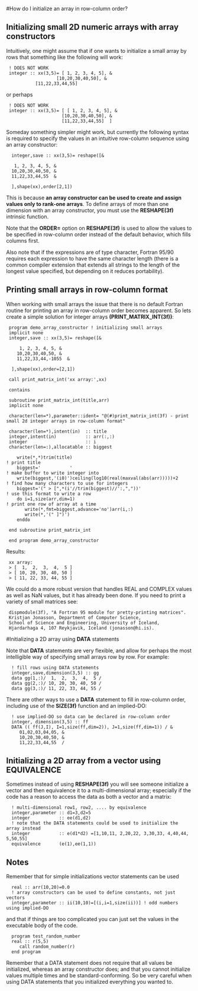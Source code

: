 #How do I initialize an array in row-column order?

## Initializing small 2D numeric arrays with array constructors #

Intuitively, one might assume that if one wants to initialize a
small array by rows that something like the following will work:

     ! DOES NOT WORK
     integer :: xx(3,5)= [ 1, 2, 3, 4, 5], &
                       [10,20,30,40,50], &
  		       [11,22,33,44,55]

or perhaps

     ! DOES NOT WORK
     integer :: xx(3,5)= [ [ 1, 2, 3, 4, 5], &
                         [10,20,30,40,50], &
                         [11,22,33,44,55]  ]

Someday something simpler might work, but currently the following syntax
is required to specify the values in an intuitive row-column sequence
using an array constructor:

      integer,save :: xx(3,5)= reshape([&

       1, 2, 3, 4, 5, &
      10,20,30,40,50, &
      11,22,33,44,55  &

      ],shape(xx),order[2,1])

This is because __an array constructor can be used to create and assign
values only to rank-one arrays__.  To define arrays of more than one
dimension with an array constructor, you must use the **RESHAPE(3f)** intrinsic
function.

Note that the **ORDER=** option on **RESHAPE(3f)** is used to allow the values
to be specified in row-column order instead of the default behavior,
which fills columns first.

Also note that if the expressions are of type character, Fortran 95/90
requires each expression to have the same character length (there is a
common compiler extension that extends all strings to the length of the
longest value specified, but depending on it reduces portability).

## Printing small arrays in row-column format ##

When working with small arrays the issue that there is no default Fortran
routine for printing an array in row-column order becomes apparent. So
lets create a simple solution for integer arrays **(PRINT_MATRIX_INT(3f))**:

     program demo_array_constructor ! initializing small arrays
     implicit none
     integer,save :: xx(3,5)= reshape([&
  
         1, 2, 3, 4, 5, &
        10,20,30,40,50, &
        11,22,33,44,-1055  &
  
      ],shape(xx),order=[2,1])
  
     call print_matrix_int('xx array:',xx)
  
     contains
  
     subroutine print_matrix_int(title,arr)
     implicit none
  
     character(len=*),parameter::ident= "@(#)print_matrix_int(3f) - print small 2d integer arrays in row-column format"
  
     character(len=*),intent(in)  :: title
     integer,intent(in)           :: arr(:,:)
     integer                      :: i
     character(len=:),allocatable :: biggest
  
        write(*,*)trim(title)                                                 ! print title
        biggest='           '                                                 ! make buffer to write integer into
        write(biggest,'(i0)')ceiling(log10(real(maxval(abs(arr)))))+2         ! find how many characters to use for integers
        biggest='(" > [",*(i'//trim(biggest)//':,","))'                       ! use this format to write a row
        do i=1,size(arr,dim=1)                                                ! print one row of array at a time
           write(*,fmt=biggest,advance='no')arr(i,:)
           write(*,'(" ]")')
        enddo
  
     end subroutine print_matrix_int
  
     end program demo_array_constructor

Results:

     xx array:
     > [  1,  2,  3,  4,  5 ]
     > [ 10, 20, 30, 40, 50 ]
     > [ 11, 22, 33, 44, 55 ]

We could do a more robust version that handles REAL and COMPLEX values
as well as NaN values, but it has already been done.  If you need to
print a variety of small matrices see:

     dispmodule(3f), "A Fortran 95 module for pretty-printing matrices".
     Kristjan Jonasson, Department of Computer Science,
     School of Science and Engineering, University of Iceland,
     Hjardarhaga 4, 107 Reykjavik, Iceland (jonasson@hi.is).

#Initializing a 2D array using **DATA** statements

Note that **DATA** statements are very flexible, and allow for perhaps the
most intelligible way of specifying small arrays row by row. For example:

      ! fill rows using DATA statements
      integer,save,dimension(3,5) :: gg
      data gg(1,:)/  1,  2,  3,  4,  5 /
      data gg(2,:)/ 10, 20, 30, 40, 50 /
      data gg(3,:)/ 11, 22, 33, 44, 55 /

There are other ways to use a **DATA** statement to fill in row-column order,
including use of the **SIZE(3f)** function and an implied-DO:

      ! use implied-DO so data can be declared in row-column order
      integer, dimension(3,5) :: ff
      DATA (( ff(J,I), I=1,size(ff,dim=2)), J=1,size(ff,dim=1)) / &
         01,02,03,04,05, &
         10,20,30,40,50, &
         11,22,33,44,55  /

## Initializing a 2D array from a vector using EQUIVALENCE ##

Sometimes instead of using **RESHAPE(3f)** you will see someone initialize a
vector and then equivalence it to a multi-dimensional array; especially
if the code has a reason to access the data as both a vector and a matrix:

      ! multi-dimensional row1, row2, .... by equivalence
      integer,parameter :: d1=3,d2=5
      integer           :: ee(d1,d2)
      ! note that the DATA statements could be used to initialize the array instead
      integer           :: e(d1*d2) =[1,10,11, 2,20,22, 3,30,33, 4,40,44, 5,50,55]
      equivalence       (e(1),ee(1,1))

## Notes ##

Remember that for simple initializations vector statements can be used

      real :: arr(10,20)=0.0
      ! array constructors can be used to define constants, not just vectors
      integer,parameter :: ii(10,10)=[(i,i=1,size(ii))] ! odd numbers using implied-DO

and that if things are too complicated you can just set the values in the executable
body of the code.

      program test_random_number
      real :: r(5,5)
         call random_number(r)
      end program

Remember that a DATA statement does not require that all values be
initialized, whereas an array constructor does; and that you cannot
initialize values multiple times and be standard-conforming.  So be very
careful when using DATA statements that you initialized everything you
wanted to.
